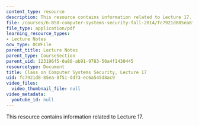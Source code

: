 ```yaml
---
content_type: resource
description: This resource contains information related to Lecture 17.
file: /courses/6-858-computer-systems-security-fall-2014/fc7921d885ea8f51dd73ec6a545d8ac9_MIT6_858F14_lec17.pdf
file_type: application/pdf
learning_resource_types:
- Lecture Notes
ocw_type: OCWFile
parent_title: Lecture Notes
parent_type: CourseSection
parent_uid: 123196f5-0a80-ab91-9783-50a4f1430445
resourcetype: Document
title: Class on Computer Systems Security, Lecture 17
uid: fc7921d8-85ea-8f51-dd73-ec6a545d8ac9
video_files:
  video_thumbnail_file: null
video_metadata:
  youtube_id: null
---
```

This resource contains information related to Lecture 17.

